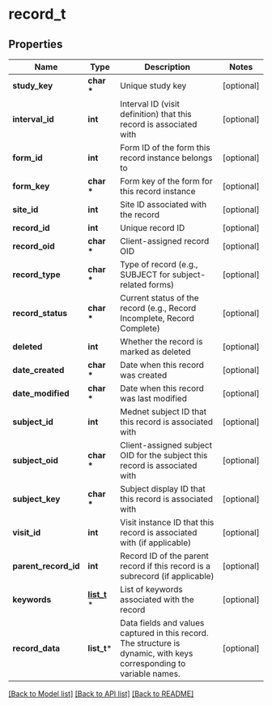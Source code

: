 # record_t

## Properties
Name | Type | Description | Notes
------------ | ------------- | ------------- | -------------
**study_key** | **char \*** | Unique study key | [optional] 
**interval_id** | **int** | Interval ID (visit definition) that this record is associated with | [optional] 
**form_id** | **int** | Form ID of the form this record instance belongs to | [optional] 
**form_key** | **char \*** | Form key of the form for this record instance | [optional] 
**site_id** | **int** | Site ID associated with the record | [optional] 
**record_id** | **int** | Unique record ID | [optional] 
**record_oid** | **char \*** | Client-assigned record OID | [optional] 
**record_type** | **char \*** | Type of record (e.g., SUBJECT for subject-related forms) | [optional] 
**record_status** | **char \*** | Current status of the record (e.g., Record Incomplete, Record Complete) | [optional] 
**deleted** | **int** | Whether the record is marked as deleted | [optional] 
**date_created** | **char \*** | Date when this record was created | [optional] 
**date_modified** | **char \*** | Date when this record was last modified | [optional] 
**subject_id** | **int** | Mednet subject ID that this record is associated with | [optional] 
**subject_oid** | **char \*** | Client-assigned subject OID for the subject this record is associated with | [optional] 
**subject_key** | **char \*** | Subject display ID that this record is associated with | [optional] 
**visit_id** | **int** | Visit instance ID that this record is associated with (if applicable) | [optional] 
**parent_record_id** | **int** | Record ID of the parent record if this record is a subrecord (if applicable) | [optional] 
**keywords** | [**list_t**](keyword.md) \* | List of keywords associated with the record | [optional] 
**record_data** | **list_t*** | Data fields and values captured in this record. The structure is dynamic, with keys corresponding to variable names. | [optional] 

[[Back to Model list]](../README.md#documentation-for-models) [[Back to API list]](../README.md#documentation-for-api-endpoints) [[Back to README]](../README.md)


